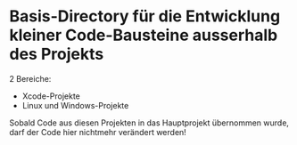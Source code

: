 # Basis-Directory für die Entwicklung kleiner Code-Bausteine ausserhalb des Projekts

2 Bereiche:
* Xcode-Projekte
* Linux und Windows-Projekte

Sobald Code aus diesen Projekten in das Hauptprojekt übernommen wurde, darf der Code hier nichtmehr verändert werden!
